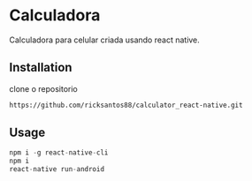 # Calculadora
Calculadora para celular criada usando react native.

## Installation
clone o repositorio 

```bash
https://github.com/ricksantos88/calculator_react-native.git
```

## Usage
```python
npm i -g react-native-cli
npm i 
react-native run-android
```